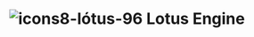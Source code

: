 # ![icons8-lótus-96](https://github.com/user-attachments/assets/63c1c8cc-552d-42e0-9a39-bd4e73059f6f) Lotus Engine

